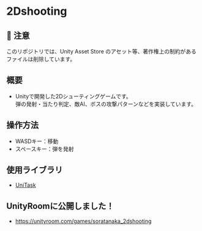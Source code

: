 # 2Dshooting

## 🚫 注意
このリポジトリでは、Unity Asset Store のアセット等、著作権上の制約があるファイルは削除しています。
## 概要
- Unityで開発した2Dシューティングゲームです。  
弾の発射・当たり判定、敵AI、ボスの攻撃パターンなどを実装しています。
## 操作方法
- WASDキー：移動
- スペースキー：弾を発射
## 使用ライブラリ
- [UniTask](https://github.com/Cysharp/UniTask)
## UnityRoomに公開しました！
- https://unityroom.com/games/soratanaka_2dshooting
